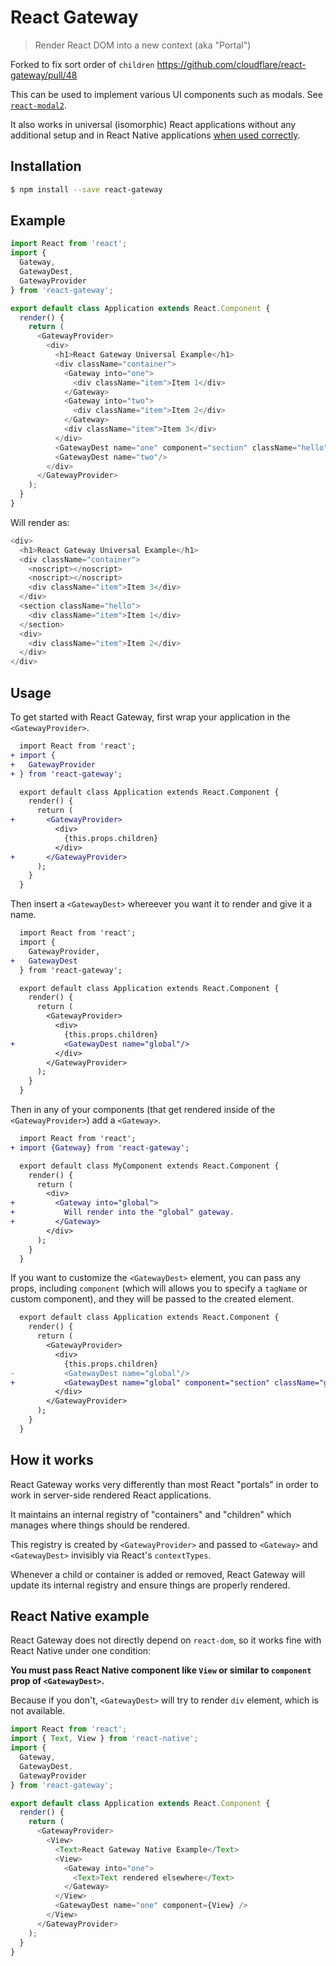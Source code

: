 # React Gateway

> Render React DOM into a new context (aka "Portal")

Forked to fix sort order of `children` https://github.com/cloudflare/react-gateway/pull/48

This can be used to implement various UI components such as modals.
See [`react-modal2`](https://github.com/cloudflare/react-modal2).

It also works in universal (isomorphic) React applications without any
additional setup and in React Native applications
[when used correctly](#react-native-example).

## Installation

```sh
$ npm install --save react-gateway
```

## Example

```js
import React from 'react';
import {
  Gateway,
  GatewayDest,
  GatewayProvider
} from 'react-gateway';

export default class Application extends React.Component {
  render() {
    return (
      <GatewayProvider>
        <div>
          <h1>React Gateway Universal Example</h1>
          <div className="container">
            <Gateway into="one">
              <div className="item">Item 1</div>
            </Gateway>
            <Gateway into="two">
              <div className="item">Item 2</div>
            </Gateway>
            <div className="item">Item 3</div>
          </div>
          <GatewayDest name="one" component="section" className="hello"/>
          <GatewayDest name="two"/>
        </div>
      </GatewayProvider>
    );
  }
}
```

Will render as:

```js
<div>
  <h1>React Gateway Universal Example</h1>
  <div className="container">
    <noscript></noscript>
    <noscript></noscript>
    <div className="item">Item 3</div>
  </div>
  <section className="hello">
    <div className="item">Item 1</div>
  </section>
  <div>
    <div className="item">Item 2</div>
  </div>
</div>
```

## Usage

To get started with React Gateway, first wrap your application in the
`<GatewayProvider>`.

```diff
  import React from 'react';
+ import {
+   GatewayProvider
+ } from 'react-gateway';

  export default class Application extends React.Component {
    render() {
      return (
+       <GatewayProvider>
          <div>
            {this.props.children}
          </div>
+       </GatewayProvider>
      );
    }
  }
```

Then insert a `<GatewayDest>` whereever you want it to render and give it a
name.

```diff
  import React from 'react';
  import {
    GatewayProvider,
+   GatewayDest
  } from 'react-gateway';

  export default class Application extends React.Component {
    render() {
      return (
        <GatewayProvider>
          <div>
            {this.props.children}
+           <GatewayDest name="global"/>
          </div>
        </GatewayProvider>
      );
    }
  }
```

Then in any of your components (that get rendered inside of the
`<GatewayProvider>`) add a `<Gateway>`.

```diff
  import React from 'react';
+ import {Gateway} from 'react-gateway';

  export default class MyComponent extends React.Component {
    render() {
      return (
        <div>
+         <Gateway into="global">
+           Will render into the "global" gateway.
+         </Gateway>
        </div>
      );
    }
  }
```

If you want to customize the `<GatewayDest>` element, you can pass any props,
including `component` (which will allows you to specify a `tagName` or custom
component), and they will be passed to the created element.

```diff
  export default class Application extends React.Component {
    render() {
      return (
        <GatewayProvider>
          <div>
            {this.props.children}
-           <GatewayDest name="global"/>
+           <GatewayDest name="global" component="section" className="global-gateway"/>
          </div>
        </GatewayProvider>
      );
    }
  }
```

## How it works

React Gateway works very differently than most React "portals" in order to work
in server-side rendered React applications.

It maintains an internal registry of "containers" and "children" which manages
where things should be rendered.

This registry is created by `<GatewayProvider>` and passed to `<Gateway>` and
`<GatewayDest>` invisibly via React's `contextTypes`.

Whenever a child or container is added or removed, React Gateway will
update its internal registry and ensure things are properly rendered.

## React Native example

React Gateway does not directly depend on `react-dom`, so it works fine with
React Native under one condition:

**You must pass React Native component like `View` or similar to
`component` prop of `<GatewayDest>`.**

Because if you don't, `<GatewayDest>` will try to render `div` element, which
is not available.

```js
import React from 'react';
import { Text, View } from 'react-native';
import {
  Gateway,
  GatewayDest,
  GatewayProvider
} from 'react-gateway';

export default class Application extends React.Component {
  render() {
    return (
      <GatewayProvider>
        <View>
          <Text>React Gateway Native Example</Text>
          <View>
            <Gateway into="one">
              <Text>Text rendered elsewhere</Text>
            </Gateway>
          </View>
          <GatewayDest name="one" component={View} />
        </View>
      </GatewayProvider>
    );
  }
}
```

